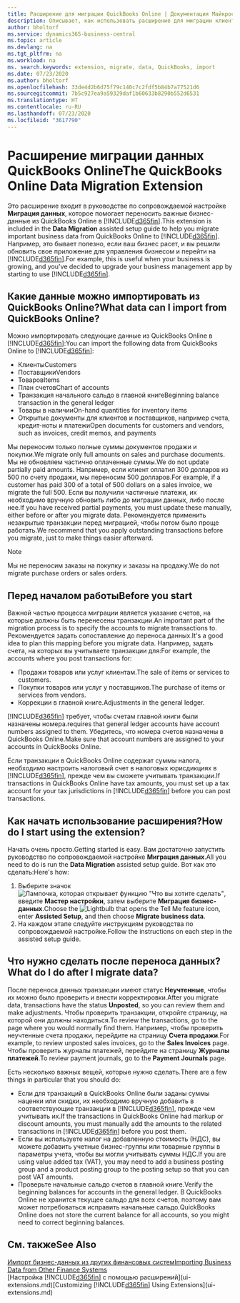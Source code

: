```yaml
---
title: Расширение для миграции QuickBooks Online | Документация Майкрософт
description: Описывает, как использовать расширение для миграции клиентов, поставщиков, товаров и счетов из QuickBooks Online в Business Central.
author: bholtorf
ms.service: dynamics365-business-central
ms.topic: article
ms.devlang: na
ms.tgt_pltfrm: na
ms.workload: na
ms. search.keywords: extension, migrate, data, QuickBooks, import
ms.date: 07/23/2020
ms.author: bholtorf
ms.openlocfilehash: 33de4d2b6d75f79c140c7c2fdf5b84b7a77521d6
ms.sourcegitcommit: 7b5c927ea9a59329daf1b60633b8290b552d6531
ms.translationtype: HT
ms.contentlocale: ru-RU
ms.lasthandoff: 07/23/2020
ms.locfileid: "3617790"
---
```

# <a name="the-quickbooks-online-data-migration-extension"></a><span data-ttu-id="c13c2-103">Расширение миграции данных QuickBooks Online</span><span class="sxs-lookup"><span data-stu-id="c13c2-103">The QuickBooks Online Data Migration Extension</span></span>

<span data-ttu-id="c13c2-104">Это расширение входит в руководстве по сопровождаемой настройке **Миграция данных**, которое помогает переносить важные бизнес-данные из QuickBooks Online в [!INCLUDE[d365fin](includes/d365fin_md.md)].</span><span class="sxs-lookup"><span data-stu-id="c13c2-104">This extension is included in the **Data Migration** assisted setup guide to help you migrate important business data from QuickBooks Online to [!INCLUDE[d365fin](includes/d365fin_md.md)].</span></span> <span data-ttu-id="c13c2-105">Например, это бывает полезно, если ваш бизнес расет, и вы решили обновить свое приложение для управления бизнесом и перейти на [!INCLUDE[d365fin](includes/d365fin_md.md)].</span><span class="sxs-lookup"><span data-stu-id="c13c2-105">For example, this is useful when your business is growing, and you've decided to upgrade your business management app by starting to use [!INCLUDE[d365fin](includes/d365fin_md.md)].</span></span>

## <a name="what-data-can-i-import-from-quickbooks-online"></a><span data-ttu-id="c13c2-106">Какие данные можно импортировать из QuickBooks Online?</span><span class="sxs-lookup"><span data-stu-id="c13c2-106">What data can I import from QuickBooks Online?</span></span>

<span data-ttu-id="c13c2-107">Можно импортировать следующие данные из QuickBooks Online в [!INCLUDE[d365fin](includes/d365fin_md.md)]:</span><span class="sxs-lookup"><span data-stu-id="c13c2-107">You can import the following data from QuickBooks Online to [!INCLUDE[d365fin](includes/d365fin_md.md)]:</span></span>  

* <span data-ttu-id="c13c2-108">Клиенты</span><span class="sxs-lookup"><span data-stu-id="c13c2-108">Customers</span></span>
* <span data-ttu-id="c13c2-109">Поставщики</span><span class="sxs-lookup"><span data-stu-id="c13c2-109">Vendors</span></span>
* <span data-ttu-id="c13c2-110">Товаров</span><span class="sxs-lookup"><span data-stu-id="c13c2-110">Items</span></span>
* <span data-ttu-id="c13c2-111">План счетов</span><span class="sxs-lookup"><span data-stu-id="c13c2-111">Chart of accounts</span></span>
* <span data-ttu-id="c13c2-112">Транзакция начального сальдо в главной книге</span><span class="sxs-lookup"><span data-stu-id="c13c2-112">Beginning balance transaction in the general ledger</span></span>
* <span data-ttu-id="c13c2-113">Товары в наличии</span><span class="sxs-lookup"><span data-stu-id="c13c2-113">On-hand quantities for inventory items</span></span>
* <span data-ttu-id="c13c2-114">Открытые документы для клиентов и поставщиков, например счета, кредит-ноты и платежи</span><span class="sxs-lookup"><span data-stu-id="c13c2-114">Open documents for customers and vendors, such as invoices, credit memos, and payments</span></span>

<span data-ttu-id="c13c2-115">Мы переносим только полные суммы документов продажи и покупки.</span><span class="sxs-lookup"><span data-stu-id="c13c2-115">We migrate only full amounts on sales and purchase documents.</span></span> <span data-ttu-id="c13c2-116">Мы не обновляем частично оплаченные суммы.</span><span class="sxs-lookup"><span data-stu-id="c13c2-116">We do not update partially paid amounts.</span></span> <span data-ttu-id="c13c2-117">Например, если клиент оплатил 300 долларов из 500 по счету продажи, мы переносим 500 долларов.</span><span class="sxs-lookup"><span data-stu-id="c13c2-117">For example, if a customer has paid 300 of a total of 500 dollars on a sales invoice, we migrate the full 500.</span></span> <span data-ttu-id="c13c2-118">Если вы получили частичные платежи, их необходимо вручную обновить либо до миграции данных, либо после нее.</span><span class="sxs-lookup"><span data-stu-id="c13c2-118">If you have received partial payments, you must update these manually, either before or after you migrate data.</span></span> <span data-ttu-id="c13c2-119">Рекомендуется применить незакрытые транзакции перед миграцией, чтобы потом было проще работать.</span><span class="sxs-lookup"><span data-stu-id="c13c2-119">We recommend that you apply outstanding transactions before you migrate, just to make things easier afterward.</span></span>

> [!NOTE]  
> <span data-ttu-id="c13c2-120">Мы не переносим заказы на покупку и заказы на продажу.</span><span class="sxs-lookup"><span data-stu-id="c13c2-120">We do not migrate purchase orders or sales orders.</span></span>

## <a name="before-you-start"></a><span data-ttu-id="c13c2-121">Перед началом работы</span><span class="sxs-lookup"><span data-stu-id="c13c2-121">Before you start</span></span>

<span data-ttu-id="c13c2-122">Важной частью процесса миграции является указание счетов, на которые должны быть перенесены транзакции.</span><span class="sxs-lookup"><span data-stu-id="c13c2-122">An important part of the migration process is to specify the accounts to migrate transactions to.</span></span> <span data-ttu-id="c13c2-123">Рекомендуется задать сопоставление до переноса данных.</span><span class="sxs-lookup"><span data-stu-id="c13c2-123">It's a good idea to plan this mapping before you migrate data.</span></span> <span data-ttu-id="c13c2-124">Например, задать счета, на которых вы учитываете транзакции для:</span><span class="sxs-lookup"><span data-stu-id="c13c2-124">For example, the accounts where you post transactions for:</span></span>  

* <span data-ttu-id="c13c2-125">Продажи товаров или услуг клиентам.</span><span class="sxs-lookup"><span data-stu-id="c13c2-125">The sale of items or services to customers.</span></span>
* <span data-ttu-id="c13c2-126">Покупки товаров или услуг у поставщиков.</span><span class="sxs-lookup"><span data-stu-id="c13c2-126">The purchase of items or services from vendors.</span></span>  
* <span data-ttu-id="c13c2-127">Коррекции в главной книге.</span><span class="sxs-lookup"><span data-stu-id="c13c2-127">Adjustments in the general ledger.</span></span>  

[!INCLUDE[d365fin](includes/d365fin_md.md)] <span data-ttu-id="c13c2-128">требует, чтобы счетам главной книги были назначены номера.</span><span class="sxs-lookup"><span data-stu-id="c13c2-128">requires that general ledger accounts have account numbers assigned to them.</span></span> <span data-ttu-id="c13c2-129">Убедитесь, что номера счетов назначены в QuickBooks Online.</span><span class="sxs-lookup"><span data-stu-id="c13c2-129">Make sure that account numbers are assigned to your accounts in QuickBooks Online.</span></span>

<span data-ttu-id="c13c2-130">Если транзакции в QuickBooks Online содержат суммы налога, необходимо настроить налоговый счет в налоговых юрисдикциях в [!INCLUDE[d365fin](includes/d365fin_md.md)], прежде чем вы сможете учитывать транзакции.</span><span class="sxs-lookup"><span data-stu-id="c13c2-130">If transactions in QuickBooks Online have tax amounts, you must set up a tax account for your tax jurisdictions in [!INCLUDE[d365fin](includes/d365fin_md.md)] before you can post transactions.</span></span>

## <a name="how-do-i-start-using-the-extension"></a><span data-ttu-id="c13c2-131">Как начать использование расширения?</span><span class="sxs-lookup"><span data-stu-id="c13c2-131">How do I start using the extension?</span></span>

<span data-ttu-id="c13c2-132">Начать очень просто.</span><span class="sxs-lookup"><span data-stu-id="c13c2-132">Getting started is easy.</span></span> <span data-ttu-id="c13c2-133">Вам достаточно запустить руководство по сопровождаемой настройке **Миграция данных**.</span><span class="sxs-lookup"><span data-stu-id="c13c2-133">All you need to do is run the **Data Migration** assisted setup guide.</span></span> <span data-ttu-id="c13c2-134">Вот как это сделать:</span><span class="sxs-lookup"><span data-stu-id="c13c2-134">Here's how:</span></span>

1. <span data-ttu-id="c13c2-135">Выберите значок ![Лампочка, которая открывает функцию "Что вы хотите сделать"](media/ui-search/search_small.png "Что вы хотите сделать"), введите **Мастер настройки**, затем выберите **Миграция бизнес-данных**.</span><span class="sxs-lookup"><span data-stu-id="c13c2-135">Choose the ![Lightbulb that opens the Tell Me feature](media/ui-search/search_small.png "Tell me what you want to do") icon, enter **Assisted Setup**, and then choose **Migrate business data**.</span></span>
2. <span data-ttu-id="c13c2-136">На каждом этапе следуйте инструкциям руководства по сопровождаемой настройке.</span><span class="sxs-lookup"><span data-stu-id="c13c2-136">Follow the instructions on each step in the assisted setup guide.</span></span>

## <a name="what-do-i-do-after-i-migrate-data"></a><span data-ttu-id="c13c2-137">Что нужно сделать после переноса данных?</span><span class="sxs-lookup"><span data-stu-id="c13c2-137">What do I do after I migrate data?</span></span>

<span data-ttu-id="c13c2-138">После переноса данных транзакции имеют статус **Неучтенные**, чтобы их можно было проверить и внести корректировки.</span><span class="sxs-lookup"><span data-stu-id="c13c2-138">After you migrate data, transactions have the status **Unposted**, so you can review them and make adjustments.</span></span> <span data-ttu-id="c13c2-139">Чтобы проверить транзакции, откройте страницу, на которой они должны находиться.</span><span class="sxs-lookup"><span data-stu-id="c13c2-139">To review the transactions, go to the page where you would normally find them.</span></span> <span data-ttu-id="c13c2-140">Например, чтобы проверить неучтенные счета продажи, перейдите на страницу **Счета продажи**.</span><span class="sxs-lookup"><span data-stu-id="c13c2-140">For example, to review unposted sales invoices, go to the **Sales Invoices** page.</span></span> <span data-ttu-id="c13c2-141">Чтобы проверить журналы платежей, перейдите на страницу **Журналы платежей**.</span><span class="sxs-lookup"><span data-stu-id="c13c2-141">To review payment journals, go to the **Payment Journals** page.</span></span>  

<span data-ttu-id="c13c2-142">Есть несколько важных вещей, которые нужно сделать.</span><span class="sxs-lookup"><span data-stu-id="c13c2-142">There are a few things in particular that you should do:</span></span>

* <span data-ttu-id="c13c2-143">Если для транзакций в QuickBooks Online были заданы суммы наценки или скидки, их необходимо вручную добавить в соответствующие транзакции в [!INCLUDE[d365fin](includes/d365fin_md.md)], прежде чем учитывать их.</span><span class="sxs-lookup"><span data-stu-id="c13c2-143">If the transactions in QuickBooks Online had markup or discount amounts, you must manually add the amounts to the related transactions in [!INCLUDE[d365fin](includes/d365fin_md.md)] before you post them.</span></span>
* <span data-ttu-id="c13c2-144">Если вы используете налог на добавленную стоимость (НДС), вы можете добавить учетные бизнес-группы или товарные группы в параметры учета, чтобы вы могли учитывать суммы НДС.</span><span class="sxs-lookup"><span data-stu-id="c13c2-144">If you are using value added tax (VAT), you may need to add a business posting group and a product posting group to the posting setup so that you can post VAT amounts.</span></span>
* <span data-ttu-id="c13c2-145">Проверьте начальные сальдо счетов в главной книге.</span><span class="sxs-lookup"><span data-stu-id="c13c2-145">Verify the beginning balances for accounts in the general ledger.</span></span> <span data-ttu-id="c13c2-146">В QuickBooks Online не хранится текущее сальдо для всех счетов, поэтому вам может потребоваться исправить начальные сальдо.</span><span class="sxs-lookup"><span data-stu-id="c13c2-146">QuickBooks Online does not store the current balance for all accounts, so you might need to correct beginning balances.</span></span>

## <a name="see-also"></a><span data-ttu-id="c13c2-147">См. также</span><span class="sxs-lookup"><span data-stu-id="c13c2-147">See Also</span></span>

[<span data-ttu-id="c13c2-148">Импорт бизнес-данных из других финансовых систем</span><span class="sxs-lookup"><span data-stu-id="c13c2-148">Importing Business Data from Other Finance Systems</span></span>](across-import-data-configuration-packages.md)  
<span data-ttu-id="c13c2-149">[Настройка [!INCLUDE[d365fin](includes/d365fin_md.md)] с помощью расширений](ui-extensions.md)</span><span class="sxs-lookup"><span data-stu-id="c13c2-149">[Customizing [!INCLUDE[d365fin](includes/d365fin_md.md)] Using Extensions](ui-extensions.md)</span></span>  
